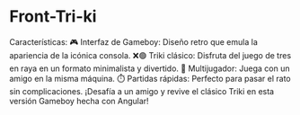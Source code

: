 # Front-Tri-ki

Características:
🎮 Interfaz de Gameboy: Diseño retro que emula la apariencia de la icónica consola.
❌🟢 Triki clásico: Disfruta del juego de tres en raya en un formato minimalista y divertido.
👫 Multijugador: Juega con un amigo en la misma máquina.
⏱️ Partidas rápidas: Perfecto para pasar el rato sin complicaciones.
¡Desafía a un amigo y revive el clásico Triki en esta versión Gameboy hecha con Angular!
